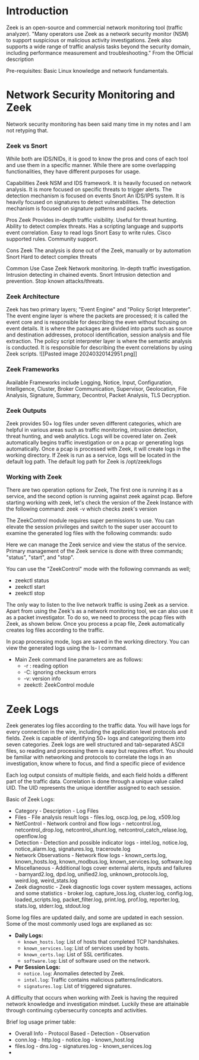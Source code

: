 # Introduction
Zeek is an open-source and commercial network monitoring tool (traffic analyzer). "Many operators use Zeek as a network security monitor (NSM) to support suspicious or malicious activity investigations. Zeek also supports a wide range of traffic analysis tasks beyond the security domain, including performance measurement and troubleshooting." From the Official description 

Pre-requisites: Basic Linux knowledge and network fundamentals. 

# Network Security Monitoring and Zeek

Network security monitoring has been said many time in my notes and I am not retyping that. 

<h3> Zeek vs Snort </h3>
While both are IDS/NIDs, it is good to know the pros and cons of each tool and use them in a specific manner. While there are some overlapping functionalities, they have different purposes for usage. 

Capabilities
	Zeek
		NSM and IDS framework. It is heavily focused on network analysis. It is more focused on specific threats to trigger alerts. The detection mechanism is focused on events
	Snort
		An IDS/IPS system. It is heavily focused on signatures to detect vulnerabilities. The detection mechanism is focused on signature patterns and packets.

Pros
	Zeek
		Provides in-depth traffic visibility. Useful for threat hunting. Ability to detect complex threats. Has a scripting language and supports event correlation. Easy to read logs 
	Snort
		Easy to write rules. Cisco supported rules. Community support.

Cons
	Zeek
		The analysis is done out of the Zeek, manually or by automation
	Snort
		Hard to detect complex threats

Common Use Case
	Zeek
		Network monitoring. In-depth traffic investigation. Intrusion detecting in chained events.
	Snort 
		Intrusion detection and prevention. Stop known attacks/threats. 

<h3> Zeek Architecture </h3>
Zeek has two primary layers; "Event Engine" and "Policy Script Interpreter". The event engine layer is where the packets are processed; it is called the event core and is responsible for describing the even without focusing on event details. It is where the packages are divided into parts such as source and destination addresses, protocol identification, session analysis and file extraction. The policy script interpreter layer is where the semantic analysis is conducted. It is responsible for describing the event correlations by using Zeek scripts.
![[Pasted image 20240320142951.png]]

<h3> Zeek Frameworks </h3>
Available Frameworks include Logging, Notice, Input, Configuration, Intelligence, Cluster, Broker Communication, Supervisor, Geolocation, File Analysis, Signature, Summary, Decontrol, Packet Analysis, TLS Decryption. 

<h3> Zeek Outputs </h3>
Zeek provides 50+ log files under seven different categories, which are helpful in various areas such as traffic monitoring, intrusion detection, threat hunting, and web analytics. 
Logs will be covered later on. Zeek automatically begins traffic investigation or on a pcap or generating logs automatically. Once a pcap is processed with Zeek, it will create logs in the working directory. If Zeek is run as a service, logs will be located in the default log path. The default log path for Zeek is /opt/zeek/logs

<h3> Working with Zeek </h3>
There are two operation options for Zeek, The first one is running it as a service, and the second option is running against zeek against pcap. Before starting working with zeek, let's check the version of the Zeek Instance with the following command: zeek -v which checks zeek's version

The ZeekControl module requires super permissions to use. You can elevate the session privileges and switch to the super user account to examine the generated log files with the following commands: sudo 

Here we can manage the Zeek service and view the status of the service. Primary management of the Zeek service is done with three commands; "status", "start", and "stop".

You can use the "ZeekControl" mode with the following commands as well;
- zeekctl status
- zeekctl start
- zeekctl stop

The only way to listen to the live network traffic is using Zeek as a service. Apart from using the Zeek's as a network monitoring tool, we can also use it as a packet investigator. To do so, we need to process the pcap files with Zeek, as shown below. Once you process a pcap file, Zeek automatically creates log files according to the traffic.

In pcap processing mode, logs are saved in the working directory. You can view the generated logs using the ls- l command. 

- Main Zeek command line parameters are as follows:
	- -r : reading option
	- -C: ignoring checksum errors
	- -v: version info
	- zeekctl: ZeekControl module

# Zeek Logs

Zeek generates log files according to the traffic data. You will have logs for every connection in the wire, including the application level protocols and fields. Zeek is capable of identifying 50+ logs and categorizing them into seven categories. Zeek logs are well structured and tab-separated ASCII files, so reading and processing them is easy but requires effort. You should be familiar with networking and protocols to correlate the logs in an investigation, know where to focus, and find a specific piece of evidence 

Each log output consists of multiple fields, and each field holds a different part of the traffic data. Correlation is done through a unique value called UID. The UID represents the unique identifier assigned to each session.

Basic of Zeek Logs:
- Category - Description - Log Files
- Files - File analysis result logs - files.log, oscp.log, pe.log, x509.log
- NetControl - Network control and flow logs - netcontrol.log, netcontrol_drop.log, netcontrol_shunt.log, netcontrol_catch_relase.log, openflow.log
- Detection - Detection and possible indicator logs - intel.log, notice.log, notice_alarm.log, signatures.log, traceroute.log
- Network Observations - Network flow logs - known_certs.log, known_hosts.log, known_modbus.log, known_services.log, software.log
- Miscellaneous - Additional logs cover external alerts, inputs and failures - barnyard2.log, dpd.log, unified2.log, unknown_protocols.log, weird.log, weird_stats.log
- Zeek diagnostic - Zeek diagnostic logs cover system messages, actions and some statistics - broker.log, capture_loss.log, cluster.log, config.log, loaded_scripts.log, packet_filter.log, print.log, prof.log, reporter.log, stats.log, stderr.log, stdout.log

Some log files are updated daily, and some are updated in each session. Some of the most commonly used logs are explianed as so:
- **Daily Logs:**
  - `known_hosts.log`: List of hosts that completed TCP handshakes.
  - `known_services.log`: List of services used by hosts.
  - `known_certs.log`: List of SSL certificates.
  - `software.log`: List of software used on the network.
- **Per Session Logs:**
  - `notice.log`: Anomalies detected by Zeek.
  - `intel.log`: Traffic contains malicious patterns/indicators.
  - `signatures.log`: List of triggered signatures.

A difficulty that occurs when working with Zeek is having the required network knowledge and investigation mindset. Luckily these are attainable through continuing cybersecurity concepts and activities.

Brief log usage primer table:
- Overall Info - Protocol Based - Detection - Observation
- conn.log - http.log - notice.log - known_host.log
- files.log - dns.log - signatures.log - known_services.log
- 